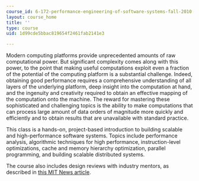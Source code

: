 ```yaml
---
course_id: 6-172-performance-engineering-of-software-systems-fall-2010
layout: course_home
title: ''
type: course
uid: 1d99cde5bbac819654f2461fab2141e3

---
```

Modern computing platforms provide unprecedented amounts of raw computational power. But significant complexity comes along with this power, to the point that making useful computations exploit even a fraction of the potential of the computing platform is a substantial challenge. Indeed, obtaining good performance requires a comprehensive understanding of all layers of the underlying platform, deep insight into the computation at hand, and the ingenuity and creativity required to obtain an effective mapping of the computation onto the machine. The reward for mastering these sophisticated and challenging topics is the ability to make computations that can process large amount of data orders of magnitude more quickly and efficiently and to obtain results that are unavailable with standard practice.

This class is a hands-on, project-based introduction to building scalable and high-performance software systems. Topics include performance analysis, algorithmic techniques for high performance, instruction-level optimizations, cache and memory hierarchy optimization, parallel programming, and building scalable distributed systems.

The course also includes design reviews with industry mentors, as described in [this MIT News article](http://web.mit.edu/newsoffice/2010/teaching-programming-1028.html).
